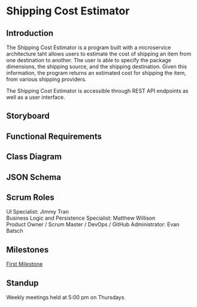 # Shipping Cost Estimator

## Introduction

The Shipping Cost Estimator is a program built with a microservice architecture taht allows users to estimate the cost of shipping an item from one destination to another. The user is able to specify the package dimensions, the shipping source, and the shipping destination. Given this information, the program returns an estimated cost for shipping the item, from various shipping providers.  

The Shipping Cost Estimator is accessible through REST API endpoints as well as a user interface.

## Storyboard

## Functional Requirements

## Class Diagram

## JSON Schema

## Scrum Roles
UI Specialist: Jimmy Tran  
Business Logic and Persistence Specialist: Matthew Willison  
Product Owner / Scrum Master / DevOps / GitHub Administrator: Evan Batsch  

## Milestones

[First Milestone](https://github.com/batschew/shipping-cost-estimator/milestone/1)

## Standup

Weekly meetings held at 5:00 pm on Thursdays.
